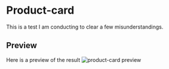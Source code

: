 # Product-card
This is a test I am conducting to clear a few misunderstandings.

## Preview
Here is a preview of the result
![product-card preview]('blob:chrome-untrusted://media-app/c6c0c99e-f656-4796-9ef4-a152cef6573f')
